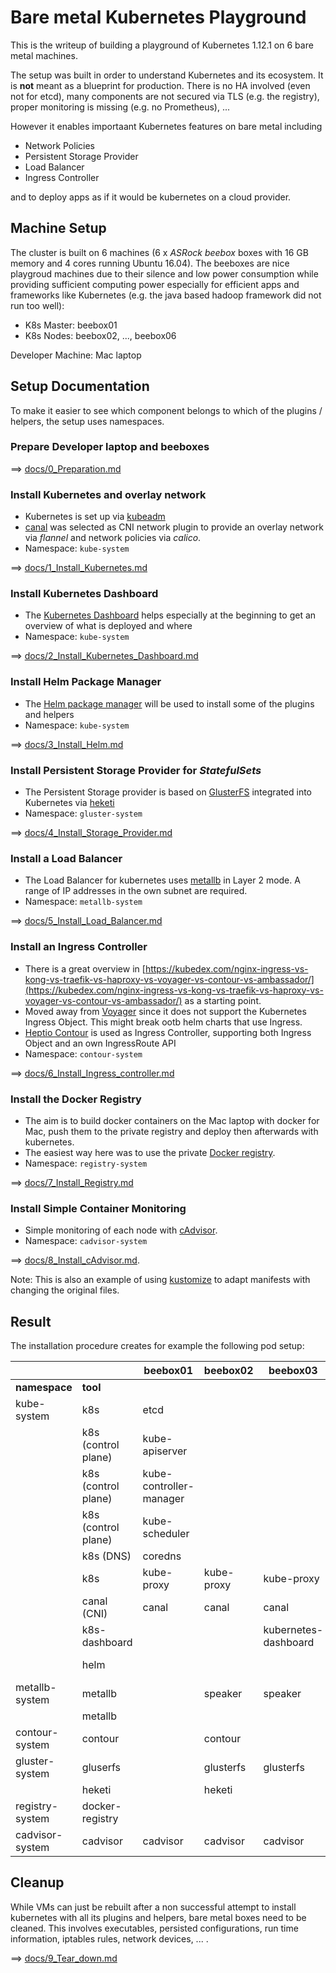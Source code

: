 # Bare metal Kubernetes Playground

This is the writeup of building a playground of Kubernetes 1.12.1 on 6 bare metal machines.

The setup was built in order to understand Kubernetes and its ecosystem. It is **not** meant as a blueprint for production. There is no HA involved (even not for etcd), many components are not secured via TLS (e.g. the registry), proper monitoring is missing (e.g. no Prometheus), ...

However it enables importaant Kubernetes features on bare metal including

- Network Policies
- Persistent Storage Provider
- Load Balancer
- Ingress Controller

and to deploy apps as if it would be kubernetes on a cloud provider.


## Machine Setup

The cluster is built on 6 machines (6 x *ASRock beebox* boxes with 16 GB memory and 4 cores running Ubuntu 16.04). The beeboxes are nice playgroud machines due to their silence and low power consumption while providing sufficient computing power especially for efficient apps and frameworks like Kubernetes (e.g. the java based hadoop framework did not run too well): 

- K8s Master: beebox01
- K8s Nodes: beebox02, ..., beebox06

Developer Machine: Mac laptop

## Setup Documentation

To make it easier to see which component belongs to which of the plugins / helpers, the setup uses namespaces.

### Prepare Developer laptop and beeboxes

==> [docs/0_Preparation.md](docs/0_Preparation.md)

### Install Kubernetes and overlay network

- Kubernetes is set up via [kubeadm](https://kubernetes.io/docs/reference/setup-tools/kubeadm/kubeadm/)
- [canal](https://docs.projectcalico.org/v3.2/getting-started/kubernetes/installation/flannel) was selected as CNI network plugin to provide an overlay network via *flannel* and network policies via *calico*.
- Namespace: `kube-system`

==> [docs/1_Install_Kubernetes.md](docs/1_Install_Kubernetes.md)

### Install Kubernetes Dashboard

- The [Kubernetes Dashboard](https://kubernetes.io/docs/tasks/access-application-cluster/web-ui-dashboard/) helps especially at the beginning to get an overview of what is deployed and where
- Namespace: `kube-system`

==> [docs/2_Install_Kubernetes_Dashboard.md](docs/2_Install_Kubernetes_Dashboard.md)

### Install Helm Package Manager

- The [Helm package manager](https://www.helm.sh/) will be used to install some of the plugins and helpers
- Namespace: `kube-system`

==> [docs/3_Install_Helm.md](docs/3_Install_Helm.md)

### Install Persistent Storage Provider for *StatefulSets*

- The Persistent Storage provider is based on [GlusterFS](https://www.gluster.org/) integrated into Kubernetes via [heketi](https://github.com/heketi/heketi)
- Namespace: `gluster-system`

==> [docs/4_Install_Storage_Provider.md](docs/4_Install_Storage_Provider.md)

### Install a Load Balancer

- The Load Balancer for kubernetes uses [metallb](https://metallb.universe.tf/) in Layer 2 mode. A range of IP addresses in the own subnet are required.
- Namespace: `metallb-system`

==> [docs/5_Install_Load_Balancer.md](docs/5_Install_Load_Balancer.md)

### Install an Ingress Controller

- There is a great overview in [https://kubedex.com/nginx-ingress-vs-kong-vs-traefik-vs-haproxy-vs-voyager-vs-contour-vs-ambassador/](https://kubedex.com/nginx-ingress-vs-kong-vs-traefik-vs-haproxy-vs-voyager-vs-contour-vs-ambassador/) as a starting point.
- Moved away from [Voyager](https://appscode.com/products/voyager/) since it does not support the Kubernetes Ingress Object. This might break ootb helm charts that use Ingress.
- [Heptio Contour](https://github.com/heptio/contour) is used as Ingress Controller, supporting both Ingress Object and an own IngressRoute API
- Namespace: `contour-system`

==> [docs/6_Install_Ingress_controller.md](docs/6_Install_Ingress_controller.md)


### Install the Docker Registry

- The aim is to build docker containers on the Mac laptop with docker for Mac, push them to the private registry and deploy then afterwards with kubernetes.
- The easiest way here was to use the private [Docker registry](https://docs.docker.com/registry/).
- Namespace: `registry-system`

==> [docs/7_Install_Registry.md](docs/7_Install_Registry.md)

### Install Simple Container Monitoring

- Simple monitoring of each node with [cAdvisor](https://github.com/google/cadvisor).
- Namespace: `cadvisor-system`

==> [docs/8_Install_cAdvisor.md](docs/8_Install_cAdvisor.md).

Note: This is also an example of using [kustomize](https://kustomize.io/) to adapt manifests with changing the original files.

## Result

The installation procedure creates for example the following pod setup:

|                 |                     | beebox01                | beebox02   | beebox03             | beebox04      | beebox05        | beebox06   |
|-----------------|---------------------|-------------------------|------------|----------------------|---------------|-----------------|------------|
| **namespace**   | **tool**            |                         |            |                      |               |                 |            |
| kube-system     | k8s                 | etcd                    |            |                      |               |                 |            |
|                 | k8s (control plane) | kube-apiserver          |            |                      |               |                 |            |
|                 | k8s (control plane) | kube-controller-manager |            |                      |               |                 |            |
|                 | k8s (control plane) | kube-scheduler          |            |                      |               |                 |            |
|                 | k8s (DNS)           | coredns                 |            |                      |               |                 |            |
|                 | k8s                 | kube-proxy              | kube-proxy | kube-proxy           | kube-proxy    | kube-proxy      | kube-proxy |
|                 | canal (CNI)         | canal                   | canal      | canal                | canal         | canal           | canal      |
|                 | k8s-dashboard       |                         |            | kubernetes-dashboard |               |                 |            |
|                 | helm                |                         |            |                      | tiller-deploy |                 |            |
| metallb-system  | metallb             |                         | speaker    | speaker              | speaker       | speaker         | speaker    |
|                 | metallb             |                         |            |                      | controller    |                 |            |
| contour-system  | contour             |                         | contour    |                      | contour       |                 |            |
| gluster-system  | gluserfs            |                         | glusterfs  | glusterfs            | glusterfs     | glusterfs       | glusterfs  |
|                 | heketi              |                         | heketi     |                      |               |                 |            |
| registry-system | docker-registry     |                         |            |                      |               | registry-docker |            |
| cadvisor-system | cadvisor            | cadvisor                | cadvisor   | cadvisor             | cadvisor      | cadvisor        | cadvisor   |


## Cleanup

While VMs can just be rebuilt after a non successful attempt to install kubernetes with all its plugins and helpers, bare metal boxes need to be cleaned. This involves executables, persisted configurations, run time information, iptables rules, network devices, ... .

==> [docs/9_Tear_down.md](docs/9_Tear_down.md)

